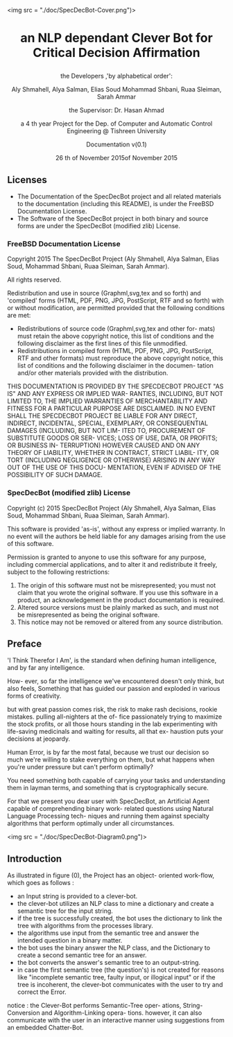 <img src = "./doc/SpecDecBot-Cover.png")>

# <p align="center"> an NLP dependant Clever Bot for Critical Decision Affirmation
 </p>
<p align="center"> the Developers ,'by alphabetical order': </p>

<p align="center"> Aly Shmahell, Alya Salman, Elias Soud Mohammad Shbani, Ruaa Sleiman, Sarah Ammar </p>

<p align="center"> the Supervisor: Dr. Hasan Ahmad </p>

<p align="center"> a 4 th year Project for the Dep. of Computer and Automatic Control Engineering @ Tishreen University </p>

<p align="center"> Documentation v(0.1) </p>

<p align="center"> 26 th of November 2015of November 2015 </p>
<div style="page-break-after: always;">
</div>

## Licenses
- The Documentation of the SpecDecBot project and all related materials to the documentation (including this README), is under the FreeBSD Documentation License.
- The Software of the SpecDecBot project in both binary and source forms are under the SpecDecBot (modified zlib) License.

### FreeBSD Documentation License
Copyright 2015 The SpecDecBot Project (Aly Shmahell, Alya Salman, Elias Soud, Mohammad Shbani, Ruaa Sleiman, Sarah Ammar).

All rights reserved.

Redistribution and use in source (Graphml,svg,tex and so forth) and 'compiled' forms (HTML, PDF, PNG, JPG, PostScript, RTF and so forth) with or without modification, are permitted provided that the following conditions are met:
- Redistributions of source code (Graphml,svg,tex and other for- mats) must retain the above copyright notice, this list of conditions and the following disclaimer as the first lines of this file unmodified.
- Redistributions in compiled form (HTML, PDF, PNG, JPG, PostScript, RTF and other formats) must reproduce the above copyright notice, this list of conditions and the following disclaimer in the documen- tation and/or other materials provided with the distribution.

THIS DOCUMENTATION IS PROVIDED BY THE SPECDECBOT PROJECT "AS IS" AND ANY EXPRESS OR IMPLIED WAR- RANTIES, INCLUDING, BUT NOT LIMITED TO, THE IMPLIED WARRANTIES OF MERCHANTABILITY AND FITNESS FOR A PARTICULAR PURPOSE ARE DISCLAIMED. IN NO EVENT SHALL THE SPECDECBOT PROJECT BE LIABLE FOR ANY DIRECT, INDIRECT, INCIDENTAL, SPECIAL, EXEMPLARY, OR CONSEQUENTIAL DAMAGES (INCLUDING, BUT NOT LIM- ITED TO, PROCUREMENT OF SUBSTITUTE GOODS OR SER- VICES; LOSS OF USE, DATA, OR PROFITS; OR BUSINESS IN- TERRUPTION) HOWEVER CAUSED AND ON ANY THEORY OF LIABILITY, WHETHER IN CONTRACT, STRICT LIABIL- ITY, OR TORT (INCLUDING NEGLIGENCE OR OTHERWISE) ARISING IN ANY WAY OUT OF THE USE OF THIS DOCU- MENTATION, EVEN IF ADVISED OF THE POSSIBILITY OF SUCH DAMAGE.
<div style="page-break-after: always;">
</div>

### SpecDecBot (modified zlib) License
Copyright (c) 2015 SpecDecBot Project (Aly Shmahell, Alya Salman, Elias Soud, Mohammad Shbani, Ruaa Sleiman, Sarah Ammar).

This software is provided 'as-is', without any express or implied warranty. In no event will the authors be held liable for any damages arising from the use of this software.

Permission is granted to anyone to use this software for any purpose, including commercial applications, and to alter it and redistribute it freely, subject to the following restrictions:
1. The origin of this software must not be misrepresented; you must not claim that you wrote the original software. If you use this software in a product, an acknowledgement in the product documentation is required.
2. Altered source versions must be plainly marked as such, and must not be misrepresented as being the original software.
3. This notice may not be removed or altered from any source distribution.
<div style="page-break-after: always;">
</div>

## Preface
'I Think Therefor I Am', is the standard when defining human intelligence, and by far any intelligence.

How- ever, so far the intelligence we've encountered doesn't only think, but also feels, Something that has guided our passion and exploded in various forms of creativity.

but with great passion comes risk, the risk to make rash decisions, rookie mistakes. pulling all-nighters at the of- fice passionately trying to maximize the stock profits, or all those hours standing in the lab experimenting with life-saving medicinals and waiting for results, all that ex- haustion puts your decisions at jeopardy.

Human Error, is by far the most fatal, because we trust our decision so much we're willing to stake everything on them, but what happens when you're under pressure but can't perform optimally?

You need something both capable of carrying your tasks and understanding them in layman terms, and something that is cryptographically secure.

For that we present you dear user with SpecDecBot, an Artificial Agent capable of comprehending binary work- related questions using Natural Language Processing tech- niques and running them against specialty algorithms that perform optimally under all circumstances.
<div style="page-break-after: always;">
</div>

<img src = "./doc/SpecDecBot-Diagram0.png")>
<div style="page-break-after: always;">
</div>

## Introduction
As illustrated in figure (0), the Project has an object- oriented work-flow, which goes as follows :
- an Input string is provided to a clever-bot.
- the clever-bot utilizes an NLP class to mine a dictionary and create a semantic tree for the input string.
- if the tree is successfully created, the bot uses the dictionary to link the tree with algorithms from the processes library.
- the algorithms use input from the semantic tree and answer the intended question in a binary matter.
- the bot uses the binary answer the NLP class, and the Dictionary to create a second semantic tree for an answer.
- the bot converts the answer's semantic tree to an output-string.
- in case the first semantic tree (the question's) is not created for reasons like "incomplete semantic tree, faulty input, or illogical input" or if the tree is incoherent, the clever-bot communicates with the user to try and correct the Error.

notice : the Clever-Bot performs Semantic-Tree oper- ations, String-Conversion and Algorithm-Linking opera- tions. however, it can also communicate with the user in an interactive manner using suggestions from an embedded Chatter-Bot.
<div style="page-break-after: always;">
</div>

